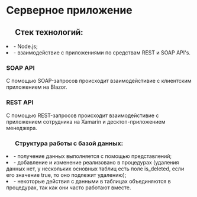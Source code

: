 # Серверное приложение

<ol><h2>Стек технологий: </h2></ol>
<li> - Node.js;</li>
<li> - взаимодействие с приложениями по средствам REST и SOAP API's.</li>

<h3>SOAP API</h3>
С помощью SOAP-запросов происходит взаимодейстивие с клиентским приложением на Blazor.

<h3>REST API</h3>
С помощью REST-запросов происходит взаимодейстивие с приложением сотрудника на Xamarin и десктоп-приложением менеджера.


<ol><h3>Структура работы с базой данных: </h3></ol>
<li> - получение данных выполняется с помощью представлений;</li>
<li> - добавление и изменение реализовано в процедурах (удаления данных нет, у нескольких основных таблиц есть поле is_deleted, если его значение true, то оно подлежит удалению);</li>
<li> - некоторые действия с данными в таблицах объединяются в процедурах, так как они часто работают вместе.</li>
